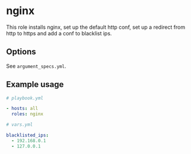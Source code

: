 # nginx

This role installs nginx, set up the default http conf, set up a redirect from http to https and add a conf to blacklist ips.

## Options

See `argument_specs.yml`.

## Example usage

```yaml
# playbook.yml

- hosts: all
  roles: nginx
```

```yaml
# vars.yml

blacklisted_ips:
  - 192.168.0.1
  - 127.0.0.1
```
